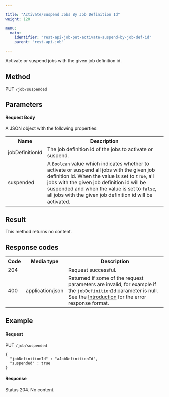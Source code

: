 ```yaml
---

title: "Activate/Suspend Jobs By Job Definition Id"
weight: 120

menu:
  main:
    identifier: "rest-api-job-put-activate-suspend-by-job-def-id"
    parent: "rest-api-job"

---
```



Activate or suspend jobs with the given job definition id.

Method
------

PUT `/job/suspended`

Parameters
----------

#### Request Body

A JSON object with the following properties:

<table class="table table-striped">
  <tr>
    <th>Name</th>
    <th>Description</th>
  </tr>
  <tr>
    <td>jobDefinitionId</td>
    <td>The job definition id of the jobs to activate or suspend.</td>
  </tr>
  <tr>
    <td>suspended</td>
    <td>A <code>Boolean</code> value which indicates whether to activate or suspend all jobs with the given job definition id. When the value is set to <code>true</code>, all jobs with the given job definition id will be suspended and when the value is set to <code>false</code>, all jobs with the given job definition id will be activated.</td>
  </tr>
</table>


Result
------

This method returns no content.


Response codes
--------------

<table class="table table-striped">
  <tr>
    <th>Code</th>
    <th>Media type</th>
    <th>Description</th>
  </tr>
  <tr>
    <td>204</td>
    <td></td>
    <td>Request successful.</td>
  </tr>
  <tr>
    <td>400</td>
    <td>application/json</td>
    <td>Returned if some of the request parameters are invalid, for example if the <code>jobDefinitionId</code> parameter is null. See the <a href="ref:#overview-introduction">Introduction</a> for the error response format.</td>
  </tr>
</table>


Example
-------

#### Request

PUT `/job/suspended`

    {
      "jobDefinitionId" : "aJobDefinitionId",
      "suspended" : true
    }

#### Response

Status 204. No content.
